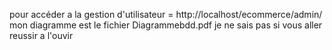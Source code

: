 pour accéder a la gestion d'utilisateur = http://localhost/ecommerce/admin/
mon diagramme est le fichier Diagrammebdd.pdf je ne sais pas si vous aller reussir a l'ouvir 